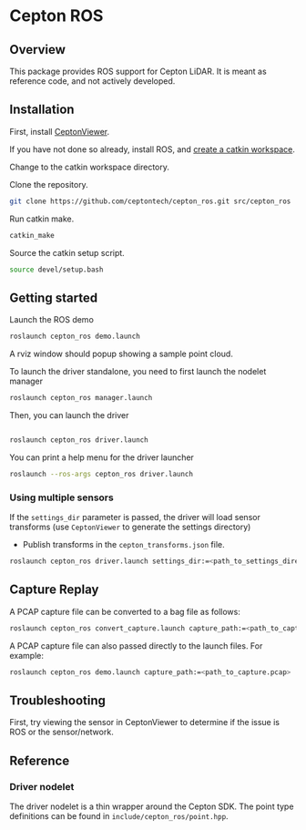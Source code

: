 # Cepton ROS

## Overview

This package provides ROS support for Cepton LiDAR. It is meant as reference code, and not actively developed.

## Installation

First, install [CeptonViewer](https://ceptontech.github.io/cepton_sdk_redist/cepton_viewer.html).

If you have not done so already, install ROS, and [create a catkin workspace](http://wiki.ros.org/ROS/Tutorials/InstallingandConfiguringROSEnvironment).

Change to the catkin workspace directory.

Clone the repository.

```sh
git clone https://github.com/ceptontech/cepton_ros.git src/cepton_ros
```

Run catkin make.

```sh
catkin_make
```

Source the catkin setup script.

```sh
source devel/setup.bash
```

## Getting started

Launch the ROS demo

```sh
roslaunch cepton_ros demo.launch
```

A rviz window should popup showing a sample point cloud.

To launch the driver standalone, you need to first launch the nodelet manager

```sh
roslaunch cepton_ros manager.launch
```

Then, you can launch the driver

```sh

roslaunch cepton_ros driver.launch
```

You can print a help menu for the driver launcher

```sh
roslaunch --ros-args cepton_ros driver.launch
```

### Using multiple sensors

If the `settings_dir` parameter is passed, the driver will load sensor transforms (use `CeptonViewer` to generate the settings directory)

- Publish transforms in the `cepton_transforms.json` file.

```sh
roslaunch cepton_ros driver.launch settings_dir:=<path_to_settings_directory>
```

## Capture Replay

A PCAP capture file can be converted to a bag file as follows:

```sh
roslaunch cepton_ros convert_capture.launch capture_path:=<path_to_capture.pcap> output_path:=<path_to_output.bag>
```

A PCAP capture file can also passed directly to the launch files. For example:

```sh
roslaunch cepton_ros demo.launch capture_path:=<path_to_capture.pcap>
```

## Troubleshooting

First, try viewing the sensor in CeptonViewer to determine if the issue is ROS or the sensor/network.

## Reference

### Driver nodelet

The driver nodelet is a thin wrapper around the Cepton SDK. The point type definitions can be found in `include/cepton_ros/point.hpp`.
